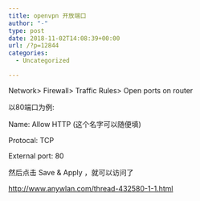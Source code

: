 ```yaml
---
title: openvpn 开放端口
author: "-"
type: post
date: 2018-11-02T14:08:39+00:00
url: /?p=12844
categories:
  - Uncategorized

---
```

Network> Firewall> Traffic Rules> Open ports on router
  
以80端口为例: 
  
Name: Allow HTTP (这个名字可以随便填)
  
Protocal: TCP
  
External port: 80

然后点击 Save & Apply ，就可以访问了

http://www.anywlan.com/thread-432580-1-1.html